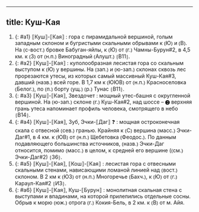 
---
title: Куш-Кая
---
1. {: #a1} ⟦Куш⟧-⟦Кая⟧
: гора с пирамидальной вершиной, голым западным склоном и бугристыми скальными обрывами к ⦅Ю⦆ и ⦅В⦆. На ⦅с-вост.⦆ бровке Бабуган-яйлы, к ⦅Ю⦆ от ⦅г.⦆ Чамны-Бурун#2, в 4,5 км. к ⦅З⦆ от ⦅н.п.⦆ Виноградный ⦅Алушт.⦆ ⦃В11⦄.
2. {: #a2} ⟦Куш⟧-⟦Кая⟧
: куполообразная лесистая гора со скальным выступом к ⦅Ю⦆ у вершины. На ⦅зап.⦆ и ⦅ю-зап.⦆ склонах сквозь лес прорезаются утесы, из которых самый массивный Куш-Кая#3, давший ⦅назв.⦆ всей горе. В 1,7 км к ⦅ЮЮВ⦆ от ⦅н.п.⦆ Красноселовка ⦅Белог.⦆, по ⦅п.⦆ борту ⦅ущ.⦆ ⦅р.⦆ Тунас ⦃В11⦄.
3. {: #a3} ⟦Куш⟧-⟦Кая⟧, Звездочет
: мощный утес-башня с округленной вершиной. На ⦅ю-зап.⦆ склоне ⦅г.⦆ Куш-Кая#2, над шоссе – ❷ верхняя грань утеса напоминает профиль человека, смотрящего в небо ⦃В14⦄.
4. {: #a4} ⟦Куш⟧-⟦Кая⟧, Зуб, Эчки-⟦Даг⟧ ❓
: мощная остроконечная скала с отвесной ⦅сев.⦆ гранью. Крайняя к ⦅С⦆ вершина ⦅масс.⦆ Эчки-Даг#1, в 4 км. к ⦅ЮВ⦆ от ⦅н.п.⦆ Щебетовка ⦅Феодос.⦆. По данным подавляющего большинства источников, ⦅назв.⦆ Эчки-Даг относится, помимо ⦅масс.⦆ в целом, к средней его вершине (⦅см.⦆ Эчки-Даг#2) ⦃З6⦄.
5. {: #a5} ⟦Куш⟧-⟦Кая⟧, ⟦Кош⟧-⟦Кая⟧
: лесистая гора с отвесными скальными стенами, нависающими ломаной линией над ⦅вост.⦆ склоном. В 2 км к ⦅ЮЗ⦆ от ⦅н.п.⦆ Многоречье ⦅Бахч.⦆, к ⦅Ю⦆ от ⦅г.⦆ Караул-Кая#2 ⦃И3⦄.
6. {: #a6} ⟦Куш⟧-⟦Кая⟧, Куш-⟦Бурун⟧
: монолитная скальная стена с выступами и впадинами, на которой прилепились отдельные сосны. Обрыв к морю ⦅юж.⦆ отрога ⦅г.⦆ Кокия-Бель, в 2 км. к ⦅В⦆ от м. Айя.
